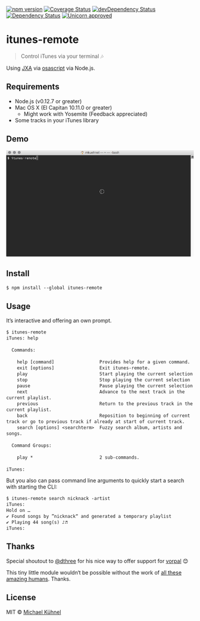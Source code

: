 [![npm version](https://img.shields.io/npm/v/itunes-remote.svg?style=flat)](https://www.npmjs.org/package/itunes-remote)
[![Coverage Status](https://coveralls.io/repos/mischah/itunes-remote/badge.svg?branch=master&service=github)](https://coveralls.io/github/mischah/itunes-remote?branch=master)
[![devDependency Status](https://david-dm.org/mischah/itunes-remote/dev-status.svg)](https://david-dm.org/mischah/itunes-remote#info=devDependencies)
[![Dependency Status](https://david-dm.org/mischah/itunes-remote/status.svg)](https://david-dm.org/mischah/itunes-remote#info=Dependencies)
[![Unicorn approved](https://img.shields.io/badge/unicorn-approved-ff69b4.svg?style=flat)](https://www.youtube.com/watch?v=ihXfH-zR8qA&feature=youtu.be&t=10s) 

# itunes-remote

> Control iTunes via your terminal :notes:

Using [JXA](https://developer.apple.com/library/mac/releasenotes/InterapplicationCommunication/RN-JavaScriptForAutomation/Articles/Introduction.html) via [osascript](https://developer.apple.com/library/mac/documentation/Darwin/Reference/ManPages/man1/osascript.1.html) via Node.js.

## Requirements

- Node.js (v0.12.7 or greater)
- Mac OS X (El Capitan 10.11.0 or greater)
	- Might work with Yosemite (Feedback appreciated)
- Some tracks in your iTunes library

## Demo
![demo](demo.gif)

## Install

```
$ npm install --global itunes-remote
```


## Usage

It’s interactive and offering an own prompt.

```
$ itunes-remote
iTunes: help

  Commands:

    help [command]                 Provides help for a given command.
    exit [options]                 Exit itunes-remote.
    play                           Start playing the current selection
    stop                           Stop playing the current selection
    pause                          Pause playing the current selection
    next                           Advance to the next track in the current playlist.
    previous                       Return to the previous track in the current playlist.
    back                           Reposition to beginning of current track or go to previous track if already at start of current track.
    search [options] <searchterm>  Fuzzy search album, artists and songs.

  Command Groups:

    play *                         2 sub-commands.

iTunes: 
```

But you also can pass command line arguments to quickly start a search with starting the CLI:

```
$ itunes-remote search nicknack -artist
iTunes: 
Hold on … 
✔ Found songs by ”nicknack“ and generated a temporary playlist
✔ Playing 44 song(s) ♪♬
iTunes: 
```

## Thanks
Special shoutout to [@dthree](https://github.com/dthree) for his nice way to offer support for [vorpal](https://github.com/dthree/vorpal) :blush:

This tiny little module wouldn‘t be possible without the work of [all these amazing humans](thanks.md). Thanks. 

## License

MIT © [Michael Kühnel](http://michael-kuehnel.de)

